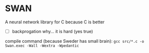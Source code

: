 # SWAN

A neural network library for C because C is better

- [ ] backprogation why... it is hard (yes true)

compile command (because Sweder has small brain): `gcc src/*.c -o Swan.exec -Wall -Wextra -Wpedantic`
